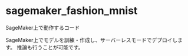 # sagemaker_fashion_mnist
SageMaker上で動作するコード


SageMaker上でモデルを訓練・作成し、サーバーレスモードでデプロイします。
推論も行うことが可能です。
